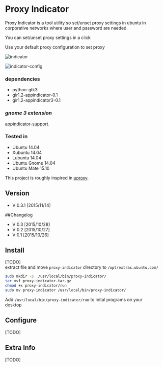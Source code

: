 # Proxy Indicator  

Proxy Indicator is a tool utility so set/unset proxy settings in ubuntu 
in corporative networks where user and password are needed. 
 
You can set/unset proxy settings in a click  

Use your default proxy configuration to set proxy

![indicator](https://github.com/scaamanho/proxy-indicator/blob/master/images/proxy-indicator.png)

![indicator-config](https://github.com/scaamanho/proxy-indicator/blob/master/images/proxy-config.png)

### dependencies 
* python-gtk3
* gir1.2-appindicator-0.1
* gir1.2-appindicator3-0.1


### *gnome 3 extension* 

[appindicator-support](https://extensions.gnome.org/extension/615/appindicator-support/).


### Tested in 
* Ubuntu 14.04
* Xubuntu 14.04
* Lubuntu 14.04
* Ubuntu Gnome 14.04
* Ubuntu Mate 15.10


This project is roughly inspired in 
[uproxy](https://code.google.com/p/ubproxy/).  

## Version  
* V 0.3.1 [2015/11/14]

##Changelog
* V 0.3 [2015/10/28]
* V 0.2 [2015/10/27]
* V 0.1 [2015/10/26]

## Install  
[TODO]  
extract file and move `proxy-indicator` directory to `/opt/extras.ubuntu.com/`

```sh
sudo mkdir -p  /usr/local/bin/proxy-indicator/
tar xvf proxy-indicator.tar.gz
chmod +x proxy-indicator/run
sudo mv proxy-indicator /usr/local/bin/proxy-indicator/
```

Add `/usr/local/bin/proxy-indicator/run` to inital programs on your desktop

## Configure    
[TODO]

## Extra Info  
[TODO]
